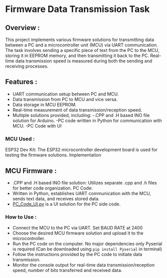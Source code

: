 # Firmware Data Transmission Task
## Overview :
This project implements various firmware solutions for transmitting data between a PC and a microcontroller unit (MCU) via UART communication. The task involves sending a specific piece of text from the PC to the MCU, storing it in EEPROM memory, and then transmitting it back to the PC. Real-time data transmission speed is measured during both the sending and receiving processes.
## Features : 
- UART communication setup between PC and MCU.
- Data transmission from PC to MCU and vice versa.
- Data storage in MCU EEPROM.
- Real-time measurement of data transmission/reception speed.
- Multiple solutions provided, including:
 -.CPP and .H based INO file solution for Arduino.
 -PC code written in Python for communication with MCU.
 -PC Code with UI 

### MCU Used :
ESP32 Dev Kit: The ESP32 microcontroller development board is used for testing the firmware solutions.
Implementation

## MCU Firmware :
- .CPP and .H based INO file solution: Utilizes separate .cpp and .h files for better code organization.
PC Code: 
- Written in Python, establishes UART communication with the MCU, sends text data, and receives stored data.
- [PC_Code_UI.py](/Nymble) is a UI solution for the PC side code.
### How to Use :
- Connect the  MCU to the PC via UART. Set BAUD RATE at 2400
- Choose the desired MCU firmware solution and upload it to the microcontroller.
- Run the PC code on the computer. No major dependencies only Pyserial is required (Can be downloaded using `pip install Pyserial` in terminal)
- Follow the instructions provided by the PC code to initiate data transmission.
- Monitor the console output for real-time data transmission/reception speed, number of bits transferred and received data.

